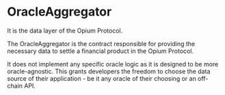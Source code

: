 # OracleAggregator

It is the data layer of the Opium Protocol.

&#x20;The OracleAggregator is the contract responsible for providing the necessary data to settle a financial product in the Opium Protocol.&#x20;

It does not implement any specific oracle logic as it is designed to be more oracle-agnostic. This grants developers the freedom to choose the data source of their application - be it any oracle of their choosing or an off-chain API.

